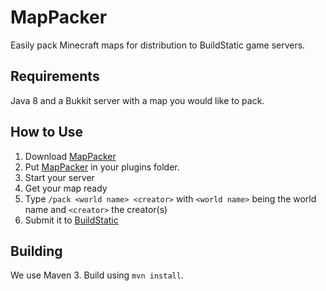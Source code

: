 # MapPacker
Easily pack Minecraft maps for distribution to BuildStatic game servers.

## Requirements
Java 8 and a Bukkit server with a map you would like to pack.

## How to Use
1. Download [MapPacker](http://serv.buildstatic.net/webrepo/plugins/MapPacker-1.0-SNAPSHOT.jar)
2. Put [MapPacker](http://serv.buildstatic.net/webrepo/plugins/MapPacker-1.0-SNAPSHOT.jar) in your plugins folder.
3. Start your server
4. Get your map ready
5. Type `/pack <world name> <creator>` with `<world name>` being the world name and `<creator>` the creator(s)
6. Submit it to [BuildStatic](http://buildstatic.net)

## Building
We use Maven 3. Build using `mvn install`.
